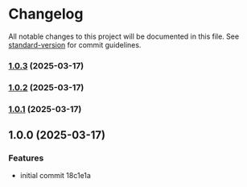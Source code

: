 # Changelog

All notable changes to this project will be documented in this file. See [standard-version](https://github.com/conventional-changelog/standard-version) for commit guidelines.

### [1.0.3](///compare/v1.0.2...v1.0.3) (2025-03-17)

### [1.0.2](///compare/v1.0.1...v1.0.2) (2025-03-17)

### [1.0.1](///compare/v1.0.0...v1.0.1) (2025-03-17)

## 1.0.0 (2025-03-17)


### Features

* initial commit 18c1e1a
